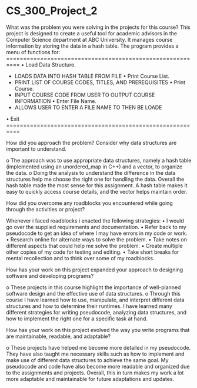 # CS_300_Project_2

What was the problem you were solving in the projects for this course?
This project is designed to create a useful tool for academic advisors in the Computer Science department at ABC University. It manages course information by storing the data in a hash table. 
The program provides a menu of functions for: 
        ==========================================================
•	Load Data Structure. 
- LOADS DATA INTO HASH TABLE FROM FILE
•	Print Course List.  
 - PRINT LIST OF COURSE CODES, TITLES, AND PREREQUISITES
•	Print Course.       
 - INPUT COURSE CODE FROM USER TO OUTPUT COURSE INFORMATION
•	Enter File Name.     
- ALLOWS USER TO ENTER A FILE NAME TO THEN BE LOADE

•	Exit
        ==========================================================

How did you approach the problem? Consider why data structures are important to understand.

o	The approach was to use appropriate data structures, namely a hash table (implemented using an unordered_map in C++) and a vector, to organize the data. 
o	Doing the analysis to understand the difference in the data structures help me choose the right one for handling the data. Overall the hash table made the most sense for this assignment. A hash table makes it easy to quickly access course details, and the vector helps maintain order.

How did you overcome any roadblocks you encountered while going through the activities or project?

Whenever i faced roadblocks i enacted the following strategies:
•	I would go over the supplied  requirements and documentation.
•	Refer back to my pseudocode to get an idea of where I may have errors in my code or work.
•	Research online for alternate ways to solve the problem.
•	Take notes on different aspects that could help me solve the problem.
•	Create multiple other copies of my code for testing and editing.
•	Take short breaks for mental recollection and to think over some of my roadblocks.

How has your work on this project expanded your approach to designing software and developing programs?

o	These projects in this course highlight the importance of well-planned software design and the effective use of data structures.
o	Through this course I have learned how to use, manipulate, and interpret different data structures and how to determine their runtimes. I have learned many different strategies for writing pseudocode, analyzing data structures, and how to implement the right one for a specific task at hand.

How has your work on this project evolved the way you write programs that are maintainable, readable, and adaptable?

o	These projects have helped me become more detailed in my pseudocode. They have also taught me necessary skills such as how to implement and make use of different data structures to achieve the same goal. My pseudocode and code have also become more readable and organized due to the assignments and projects. Overall, this in turn makes my work a lot more adaptable and maintainable for future adaptations and updates.
